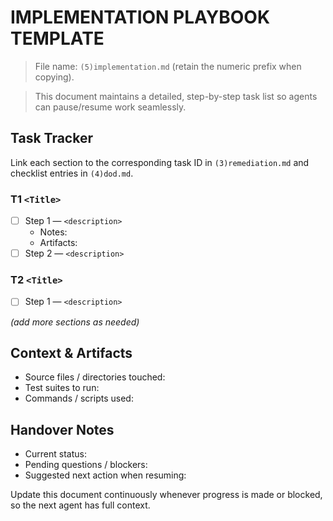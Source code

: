 # IMPLEMENTATION PLAYBOOK TEMPLATE

> File name: `(5)implementation.md` (retain the numeric prefix when copying).

> This document maintains a detailed, step-by-step task list so agents can pause/resume work seamlessly.

## Task Tracker
Link each section to the corresponding task ID in `(3)remediation.md` and checklist entries in `(4)dod.md`.

### T1 `<Title>`
- [ ] Step 1 — `<description>`
  - Notes:
  - Artifacts:
- [ ] Step 2 — `<description>`

### T2 `<Title>`
- [ ] Step 1 — `<description>`

_(add more sections as needed)_

## Context & Artifacts
- Source files / directories touched:
- Test suites to run:
- Commands / scripts used:

## Handover Notes
- Current status:
- Pending questions / blockers:
- Suggested next action when resuming:

Update this document continuously whenever progress is made or blocked, so the next agent has full context.
